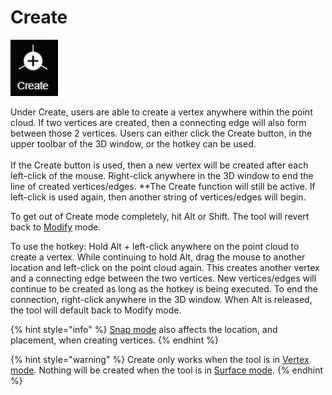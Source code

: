# Create

![hotkey: hold Alt + left click](../../.gitbook/assets/create-button.png)

Under Create, users are able to create a vertex anywhere within the point cloud. If two vertices are created, then a connecting edge will also form between those 2 vertices. Users can either click the Create button, in the upper toolbar of the 3D window, or the hotkey can be used. \
\
If the Create button is used, then a new vertex will be created after each left-click of the mouse. Right-click anywhere in the 3D window to end the line of created vertices/edges. \*\*The Create function will still be active. If left-click is used again, then another string of vertices/edges will begin.&#x20;

To get out of Create mode completely, hit Alt or Shift. The tool will revert back to [Modify](modify.md) mode.

To use the hotkey: Hold Alt + left-click anywhere on the point cloud to create a vertex. While continuing to hold Alt, drag the mouse to another location and left-click on the point cloud again. This creates another vertex and a connecting edge between the two vertices. New vertices/edges will continue to be created as long as the hotkey is being executed. To end the connection, right-click anywhere in the 3D window. When Alt is released, the tool will default back to Modify mode.&#x20;

{% hint style="info" %}
[Snap mode](../../advanced-function/snap-mode.md) also affects the location, and placement, when creating vertices.&#x20;
{% endhint %}

{% hint style="warning" %}
Create only works when the tool is in [Vertex mode](../../mode.md). Nothing will be created when the tool is in [Surface mode](../../mode.md).
{% endhint %}
